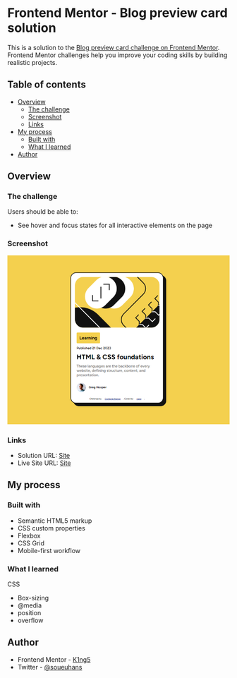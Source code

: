 # Frontend Mentor - Blog preview card solution

This is a solution to the [Blog preview card challenge on Frontend Mentor](https://www.frontendmentor.io/challenges/blog-preview-card-ckPaj01IcS). Frontend Mentor challenges help you improve your coding skills by building realistic projects. 

## Table of contents

- [Overview](#overview)
  - [The challenge](#the-challenge)
  - [Screenshot](#screenshot)
  - [Links](#links)
- [My process](#my-process)
  - [Built with](#built-with)
  - [What I learned](#what-i-learned)
- [Author](#author)


## Overview

### The challenge

Users should be able to:

- See hover and focus states for all interactive elements on the page

### Screenshot

![](./screenshot.png)


### Links

- Solution URL: [Site](https://www.frontendmentor.io/challenges/blog-preview-card-ckPaj01IcS)
- Live Site URL: [Site](https://k1ng5.github.io/Frontend-Mentor-BlogPreview/)

## My process

### Built with

- Semantic HTML5 markup
- CSS custom properties
- Flexbox
- CSS Grid
- Mobile-first workflow


### What I learned

CSS 
- Box-sizing
- @media
- position
- overflow

## Author

- Frontend Mentor - [K1ng5](https://www.frontendmentor.io/profile/K1ng5)
- Twitter - [@soueuhans](https://www.twitter.com/soueuhans)


